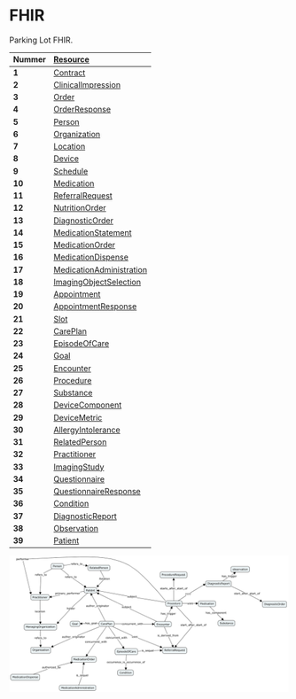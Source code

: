 # FHIR

Parking Lot FHIR.

|Nummer|[Resource](https://www.hl7.org/fhir/resourcelist.html)|
|:--|:--|
| __1__ | [Contract](https://www.hl7.org/fhir/contract.html) |
| __2__ | [ClinicalImpression](https://www.hl7.org/fhir/clinicalimpression.html) |
| __3__ | [Order](https://www.hl7.org/fhir/order.html) |
| __4__ | [OrderResponse](https://www.hl7.org/fhir/orderresponse.html) |
| __5__ | [Person](https://www.hl7.org/fhir/person.html) |
| __6__ | [Organization](https://www.hl7.org/fhir/organization.html) |
| __7__ | [Location](https://www.hl7.org/fhir/location.html) |
| __8__ | [Device](https://www.hl7.org/fhir/device.html) |
| __9__ | [Schedule](https://www.hl7.org/fhir/schedule.html) |
| __10__ | [Medication](https://www.hl7.org/fhir/medication.html) |
| __11__ | [ReferralRequest](https://www.hl7.org/fhir/referralrequest.html) |
| __12__ | [NutritionOrder](https://www.hl7.org/fhir/nutritionorder.html) |
| __13__ | [DiagnosticOrder](https://www.hl7.org/fhir/diagnosticorder.html) |
| __14__ | [MedicationStatement](https://www.hl7.org/fhir/medicationstatement.html) |
| __15__ | [MedicationOrder](https://www.hl7.org/fhir/medicationorder.html) |
| __16__ | [MedicationDispense](https://www.hl7.org/fhir/medicationdispense.html) |
| __17__ | [MedicationAdministration](https://www.hl7.org/fhir/medicationadministration.html) |
| __18__ | [ImagingObjectSelection](https://www.hl7.org/fhir/imagingobjectselection.html) |
| __19__ | [Appointment](https://www.hl7.org/fhir/appointment.html) |
| __20__ | [AppointmentResponse](https://www.hl7.org/fhir/appointmentresponse.html) |
| __21__ | [Slot](https://www.hl7.org/fhir/slot.html) |
| __22__ | [CarePlan](https://www.hl7.org/fhir/careplan.html) |
| __23__ | [EpisodeOfCare](https://www.hl7.org/fhir/episodeofcare.html) |
| __24__ | [Goal](https://www.hl7.org/fhir/goal.html) |
| __25__ | [Encounter](https://www.hl7.org/fhir/encounter.html) |
| __26__ | [Procedure](https://www.hl7.org/fhir/procedure.html) |
| __27__ | [Substance](https://www.hl7.org/fhir/substance.html) |
| __28__ | [DeviceComponent](https://www.hl7.org/fhir/devicecomponent.html) |
| __29__ | [DeviceMetric](https://www.hl7.org/fhir/devicemetric.html) |
| __30__ | [AllergyIntolerance](https://www.hl7.org/fhir/allergyintolerance.html) |
| __31__ | [RelatedPerson](https://www.hl7.org/fhir/relatedperson.html) |
| __32__ | [Practitioner](https://www.hl7.org/fhir/practitioner.html) |
| __33__ | [ImagingStudy](https://www.hl7.org/fhir/imagingstudy.html) |
| __34__ | [Questionnaire](https://www.hl7.org/fhir/questionnaire.html) |
| __35__ | [QuestionnaireResponse](https://www.hl7.org/fhir/questionnaireresponse.html) |
| __36__ | [Condition](https://www.hl7.org/fhir/condition.html) |
| __37__ | [DiagnosticReport](https://www.hl7.org/fhir/diagnosticreport.html) |
| __38__ | [Observation](https://www.hl7.org/fhir/observation.html) |
| __39__ | [Patient](https://www.hl7.org/fhir/patient.html) |


![](/verslag/images/fhir_concept_map.png)







